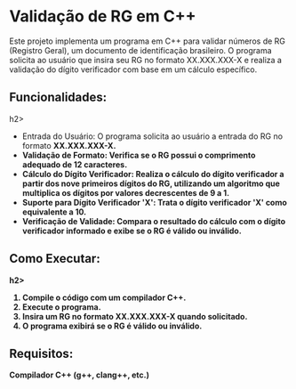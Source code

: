 <H1>Validação de RG em C++</H1>
Este projeto implementa um programa em C++ para validar números de RG (Registro Geral), um documento de identificação brasileiro. O programa solicita ao usuário que insira seu RG no formato XX.XXX.XXX-X e realiza a validação do dígito verificador com base em um cálculo específico.

<h2>Funcionalidades:</h2>h2>
<ul>  
<li>Entrada do Usuário: O programa solicita ao usuário a entrada do RG no formato <b>XX.XXX.XXX-X.<b></li>
<li>Validação de Formato: Verifica se o RG possui o comprimento adequado de 12 caracteres.</li>
<li>Cálculo do Dígito Verificador: Realiza o cálculo do dígito verificador a partir dos nove primeiros dígitos do RG, utilizando um algoritmo que multiplica os dígitos por valores decrescentes de 9 a 1.</li>
<li>Suporte para Dígito Verificador 'X': Trata o dígito verificador 'X' como equivalente a 10.</li>
<li>Verificação de Validade: Compara o resultado do cálculo com o dígito verificador informado e exibe se o RG é válido ou inválido.</li>
</ul>

<h2>Como Executar:</h2>h2>
<ol>
<li>Compile o código com um compilador C++.</li>
<li>Execute o programa.</li>
<li>Insira um RG no formato XX.XXX.XXX-X quando solicitado.</li>
<li>O programa exibirá se o RG é válido ou inválido.</li>
</ol>
  
<h2>Requisitos:</h2>
Compilador C++ (g++, clang++, etc.)
